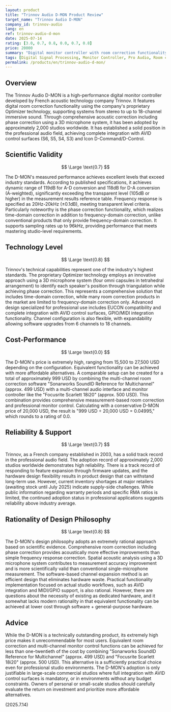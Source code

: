 ```yaml
---
layout: product
title: "Trinnov Audio D-MON Product Review"
target_name: "Trinnov Audio D-MON"
company_id: trinnov-audio
lang: en
ref: trinnov-audio-d-mon
date: 2025-07-14
rating: [3.0, 0.7, 0.8, 0.0, 0.7, 0.8]
price: 20000
summary: "Digital monitor controller with room correction functionality. While possessing advanced technical capabilities and reliability, it faces cost-performance challenges due to the availability of equivalent functionality through significantly more affordable alternatives."
tags: [Digital Signal Processing, Monitor Controller, Pro Audio, Room correction, Studio Equipment]
permalink: /products/en/trinnov-audio-d-mon/
---
```

## Overview

The Trinnov Audio D-MON is a high-performance digital monitor controller developed by French acoustic technology company Trinnov. It features digital room correction functionality using the company's proprietary Optimizer technology, supporting systems from stereo to up to 18-channel immersive sound. Through comprehensive acoustic correction including phase correction using a 3D microphone system, it has been adopted by approximately 2,000 studios worldwide. It has established a solid position in the professional audio field, achieving complete integration with AVID control surfaces (S6, S5, S4, S3) and Icon D-Command/D-Control.

## Scientific Validity

$$ \Large \text{0.7} $$

The D-MON's measured performance achieves excellent levels that exceed industry standards. According to published specifications, it achieves dynamic range of 119dB for A-D conversion and 118dB for D-A conversion (A-weighted), significantly exceeding the transparent level (105dB or higher) in the measurement results reference table. Frequency response is specified as 20Hz-20kHz (±0.1dB), meeting transparent level criteria. Particularly noteworthy is the phase correction functionality, which realizes time-domain correction in addition to frequency-domain correction, unlike conventional products that only provide frequency-domain correction. It supports sampling rates up to 96kHz, providing performance that meets mastering studio-level requirements.

## Technology Level

$$ \Large \text{0.8} $$

Trinnov's technical capabilities represent one of the industry's highest standards. The proprietary Optimizer technology employs an innovative approach using a 3D microphone system (four omni capsules in tetrahedral arrangement) to identify each speaker's position through triangulation while achieving phase correction. This represents a comprehensive solution that includes time-domain correction, while many room correction products in the market are limited to frequency-domain correction only. Advanced design specialized for professional use includes EUCON compatibility and complete integration with AVID control surfaces, GPIO/MIDI integration functionality. Channel configuration is also flexible, with expandability allowing software upgrades from 6 channels to 18 channels.

## Cost-Performance

$$ \Large \text{0.0} $$

The D-MON's price is extremely high, ranging from 15,500 to 27,500 USD depending on the configuration. Equivalent functionality can be achieved with more affordable alternatives. A comparable setup can be created for a total of approximately 999 USD by combining the multi-channel room correction software "Sonarworks SoundID Reference for Multichannel" (approx. 499 USD) with a multi-channel audio interface and monitor controller like the "Focusrite Scarlett 18i20" (approx. 500 USD). This combination provides comprehensive measurement-based room correction and professional monitor control. Calculating with a conservative D-MON price of 20,000 USD, the result is "999 USD ÷ 20,000 USD = 0.04995," which rounds to a rating of 0.0.

## Reliability & Support

$$ \Large \text{0.7} $$

Trinnov, as a French company established in 2003, has a solid track record in the professional audio field. The adoption record of approximately 2,000 studios worldwide demonstrates high reliability. There is a track record of responding to feature expansion through firmware updates, and the hardware design flexibility results in product design that can withstand long-term use. However, current inventory shortages at major retailers (awaiting stock until July 2025) indicate supply-side challenges. While public information regarding warranty periods and specific RMA ratios is limited, the continued adoption status in professional applications suggests reliability above industry average.

## Rationality of Design Philosophy

$$ \Large \text{0.8} $$

The D-MON's design philosophy adopts an extremely rational approach based on scientific evidence. Comprehensive room correction including phase correction provides acoustically more effective improvements than simple frequency response correction. Spatial acoustic analysis using a 3D microphone system contributes to measurement accuracy improvement and is more scientifically valid than conventional single-microphone measurement. The software-based channel expansion method is an efficient design that eliminates hardware waste. Practical functionality implementation focused on actual studio workflows, such as AVID integration and MIDI/GPIO support, is also rational. However, there are questions about the necessity of existing as dedicated hardware, and it somewhat lacks modern rationality in that equivalent functionality can be achieved at lower cost through software + general-purpose hardware.

## Advice

While the D-MON is a technically outstanding product, its extremely high price makes it unrecommendable for most users. Equivalent room correction and multi-channel monitor control functions can be achieved for less than one-twentieth of the cost by combining "Sonarworks SoundID Reference for Multichannel" (approx. 499 USD) and "Focusrite Scarlett 18i20" (approx. 500 USD). This alternative is a sufficiently practical choice even for professional studio environments. The D-MON's adoption is only justifiable in large-scale commercial studios where full integration with AVID control surfaces is mandatory, or in environments without any budget constraints. Owners of personal or small-scale studios should carefully evaluate the return on investment and prioritize more affordable alternatives.

(2025.7.14)